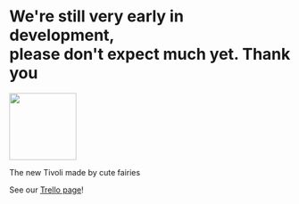 # We're still very early in development,<br/>please don't expect much yet. Thank you

<img height="120" src="https://user-images.githubusercontent.com/8362329/189507308-8887d4e0-94d8-4380-9520-8c00ff48fb6e.png"/>

The new Tivoli made by cute fairies

See our [Trello page](https://trello.com/b/za4VZKkl/tivoli-space)!
